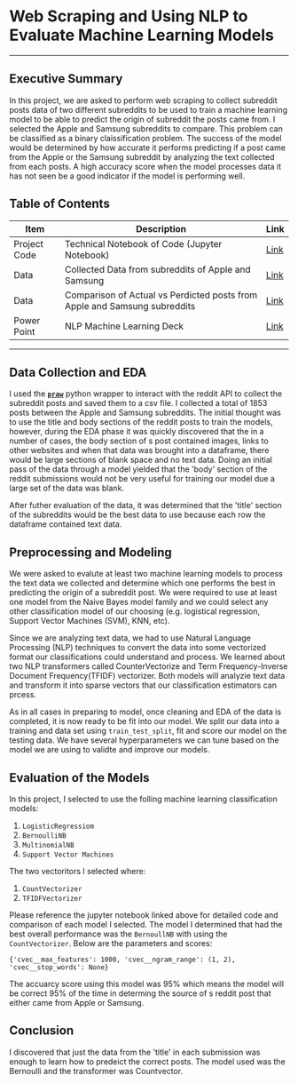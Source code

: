 # Web Scraping and Using NLP to Evaluate Machine Learning Models
---
## Executive Summary 
In this project, we are asked to perform web scraping to collect subreddit posts data of two different subreddits to be used to train a machine learning model to be able to predict the origin of subreddit the posts came from.  I selected the Apple and Samsung subreddits to compare.  This problem can be classified as a binary claissification problem.  The success of the model would be determined by how accurate it performs predicting if a post came from the Apple or the Samsung subreddit by analyzing the text collected from each posts.  A high accuracy score when the model processes data it has not seen be a good indicator if the model is performing well.

## Table of Contents

| Item | Description | Link |
| --- | --- | --- |
| Project Code |  Technical Notebook of Code (Jupyter Notebook)| [Link](https://git.generalassemb.ly/eddie-reed/Submissions/blob/master/project_3/Project-3-NLP-Reddit-Eddie-Reed.ipynb)|
| Data | Collected Data from subreddits of Apple and Samsung | [Link](https://git.generalassemb.ly/eddie-reed/Submissions/blob/master/project_3/data/apple_samsung_posts.csv)|
| Data| Comparison of Actual vs Perdicted posts from Apple and Samsung subreddits| [Link](https://git.generalassemb.ly/eddie-reed/Submissions/blob/master/project_3/data/results_bn.xls)|
|Power Point| NLP Machine Learning Deck|[Link](https://git.generalassemb.ly/eddie-reed/Submissions/blob/master/project_3/Project%203%20NLP.pdf)
---
## Data Collection and EDA
I used the [**`praw`**](https://praw.readthedocs.io/en/latest/index.html) python wrapper to interact with the reddit API to collect the subreddit posts and saved them to a csv file.  I collected a total of 1853 posts between the Apple and Samsung subreddits. The initial thought was to use the title and body sections of the reddit posts to train the models, however, during the EDA phase it was quickly discovered that the in a number of cases, the body section of s post contained images, links to other websites and when that data was brought into a dataframe, there would be large sections of blank space and no text data.  Doing an initial pass of the data through a model yielded that the 'body' section of the reddit submissions would not be very useful for training our model due a large set of the data was blank.  

After futher evaluation of the data, it was determined that the 'title' section of the subreddits would be the best data to use because each row the dataframe contained text data.  

## Preprocessing and Modeling
We were asked to evalute at least two machine learning models to process the text data we collected and determine which one performs the best in predicting the origin of a subreddit post.  We were required to use at least one model from the Naive Bayes model family and we could select any other classification model of our choosing (e.g. logistical regression, Support Vector Machines (SVM), KNN, etc).

Since we are analyzing text data, we had to use Natural Language Processing (NLP) techniques to convert the data into some vectorized format our classifications could understand and process.  We learned about two NLP transformers called CounterVectorize and Term Frequency-Inverse Document Frequency(TFIDF) vectorizer.  Both models will analyzie text data and transform it into sparse vectors that our classification estimators can prcess.  

As in all cases in preparing to model, once cleaning and EDA of the data is completed, it is now ready to be fit into our model.  We split our data into a training and data set using `train_test_split`, fit and score our model on the testing data.  We have several hyperparameters we can tune based on the model we are using to validte and improve our models.  

## Evaluation of the Models
In this project, I selected to use the folling machine learning classification models:

1. `LogisticRegressiom`
2. `BernoulliNB` 
3. `MultinomialNB`
4. `Support Vector Machines`

The two vectoritors I selected where:

1. `CountVectorizer`
2. `TFIDFVectorizer`

Please reference the jupyter notebook linked above for detailed code and comparison of each model  I selected.  The model I determined that had the best overall performance was the `BernoullNB` with using the `CountVectorizer`.  Below are the parameters and scores:

`{'cvec__max_features': 1000,
 'cvec__ngram_range': (1, 2),
 'cvec__stop_words': None}`
 
The accuarcy score using this model was 95% which means the model will be correct 95% of the time in determing the source of s reddit post that either came from Apple or Samsung.

## Conclusion 
I discovered that just the data from the 'title' in each submission was enough to learn how to predeict the correct posts.  The model used was the Bernoulli and the transformer was Countvector.  
